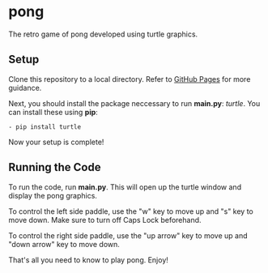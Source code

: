 # pong
The retro game of pong developed using turtle graphics.


## Setup
Clone this repository to a local directory. Refer to [GitHub Pages](https://docs.github.com/en/repositories/creating-and-managing-repositories/cloning-a-repository) for more guidance.

Next, you should install the package neccessary to run **main.py**: *turtle*. You can install these using **pip**:
```
- pip install turtle
```

Now your setup is complete!

## Running the Code
To run the code, run **main.py**. This will open up the turtle window and display the pong graphics.

To control the left side paddle, use the "w" key to move up and "s" key to move down. Make sure to turn off Caps Lock beforehand.

To control the right side paddle, use the "up arrow" key to move up and "down arrow" key to move down.

That's all you need to know to play pong. Enjoy!
